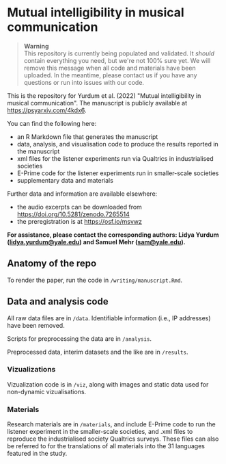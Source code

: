 # Mutual intelligibility in musical communication

> **Warning**  
> This repository is currently being populated and validated. It *should* contain everything you need, but we're not 100% sure yet. We will remove this message when all code and materials have been uploaded. In the meantime, please contact us if you have any questions or run into issues with our code.

This is the repository for Yurdum et al. (2022) "Mutual intelligibility in musical communication". The manuscript is publicly available at https://psyarxiv.com/4kdx6.

You can find the following here:

* an R Markdown file that generates the manuscript
* data, analysis, and visualisation code to produce the results reported in the manuscript
* xml files for the listener experiments run via Qualtrics in industrialised societies
* E-Prime code for the listener experiments run in smaller-scale societies
* supplementary data and materials

Further data and information are available elsewhere:

* the audio excerpts can be downloaded from https://doi.org/10.5281/zenodo.7265514
* the preregistration is at https://osf.io/msvwz

**For assistance, please contact the corresponding authors: Lidya Yurdum (lidya.yurdum@yale.edu) and Samuel Mehr (sam@yale.edu).**

## Anatomy of the repo

To render the paper, run the code in `/writing/manuscript.Rmd`. <!-- add a note about the builder script here -->

## Data and analysis code

All raw data files are in `/data`. Identifiable information (i.e., IP addresses) have been removed. 

Scripts for preprocessing the data are in `/analysis`. 

Preprocessed data, interim datasets and the like are in `/results`.

### Vizualizations

Vizualization code is in `/viz`, along with images and static data used for non-dynamic vizualisations.

### Materials

Research materials are in `/materials`, and include E-Prime code to run the listener experiment in the smaller-scale societies, and .xml files to reproduce the industrialised society Qualtrics surveys. These files can also be referred to for the translations of all materials into the 31 languages featured in the study.
